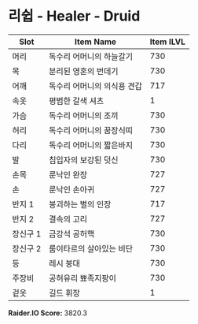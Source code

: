 #  리쉽 -  Healer -  Druid

| Slot | Item Name | Item ILVL |
|------|-----------|-----------|
| 머리 | 독수리 어머니의 하늘갈기 | 730 |
| 목 | 분리된 영혼의 번데기 | 730 |
| 어깨 | 독수리 어머니의 의식용 견갑 | 717 |
| 속옷 | 평범한 갈색 셔츠 | 1 |
| 가슴 | 독수리 어머니의 조끼 | 730 |
| 허리 | 독수리 어머니의 꿈장식띠 | 730 |
| 다리 | 독수리 어머니의 짧은바지 | 730 |
| 발 | 침입자의 보강된 덧신 | 730 |
| 손목 | 룬낙인 완장 | 727 |
| 손 | 룬낙인 손아귀 | 727 |
| 반지 1 | 붕괴하는 별의 인장 | 717 |
| 반지 2 | 결속의 고리 | 727 |
| 장신구 1 | 금강석 공허핵 | 730 |
| 장신구 2 | 룸이타르의 살아있는 비단 | 730 |
| 등 | 레시 붕대 | 730 |
| 주장비 | 공허유리 뾰족지팡이 | 730 |
| 겉옷 | 길드 휘장 | 1 |

**Raider.IO Score:** 3820.3

